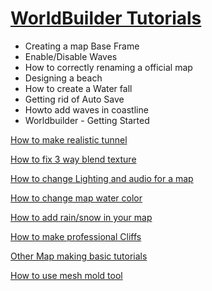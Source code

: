 # [WorldBuilder Tutorials](https://www.youtube.com/watch?v=MvjIL5ARZBk&list=PLY4PfZWEnYtVad853LHjILA1Z5nB5hlim)

- Creating a map Base Frame
- Enable/Disable Waves
- How to correctly renaming a official map
- Designing a beach
- How to create a Water fall
- Getting rid of Auto Save
- Howto add waves in coastline
- Worldbuilder - Getting Started

[How to make realistic tunnel](https://www.moddb.com/mods/command-conquer-generals-version-20/tutorials/creating-a-realistic-tunnel-with-worldbuilder1)

[How to fix 3 way blend texture](https://youtu.be/ts0f2v0eSi0)

[How to change Lighting and audio for a map](https://youtu.be/dC2HGsTAmTQ)

[How to change map water color](http://www.cnclabs.com/forums/cnc_postsm149069_Tutorial---Changing-Map-water-color.aspx#post149069)

[How to add rain/snow in your map](http://www.cnclabs.com/forums/cnc_postsm149051_Tutorial---How-to-add-Rain-Snow-Effects-in-your-maps.aspx#post149051)

[How to make professional Cliffs](http://www.cnclabs.com/maps/generals/worldbuilder/tutorials/how-to-make-professional-cliffs.aspx)

[Other Map making basic tutorials](http://www.cnclabs.com/maps/generals/worldbuilder/tutorials/basictutorial/)

[How to use mesh mold tool](http://www.cnclabs.com/forums/cnc_postst18117_Tutorial--Getting-the-Mesh-Mold-Tool-to-work.aspx)
